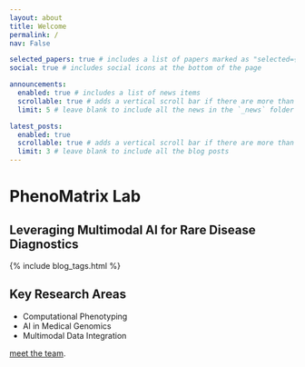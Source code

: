 ```yaml
---
layout: about
title: Welcome
permalink: /
nav: False

selected_papers: true # includes a list of papers marked as "selected={true}"
social: true # includes social icons at the bottom of the page

announcements:
  enabled: true # includes a list of news items
  scrollable: true # adds a vertical scroll bar if there are more than 3 news items
  limit: 5 # leave blank to include all the news in the `_news` folder

latest_posts:
  enabled: true
  scrollable: true # adds a vertical scroll bar if there are more than 3 new posts items
  limit: 3 # leave blank to include all the blog posts
---
```


<div class="header-bar">
  <h1>PhenoMatrix Lab</h1>
  <h2>Leveraging Multimodal AI for Rare Disease Diagnostics</h2>
  {% include blog_tags.html %}
</div>


## Key Research Areas
- Computational Phenotyping
- AI in Medical Genomics
- Multimodal Data Integration

[meet the team](/about/).

